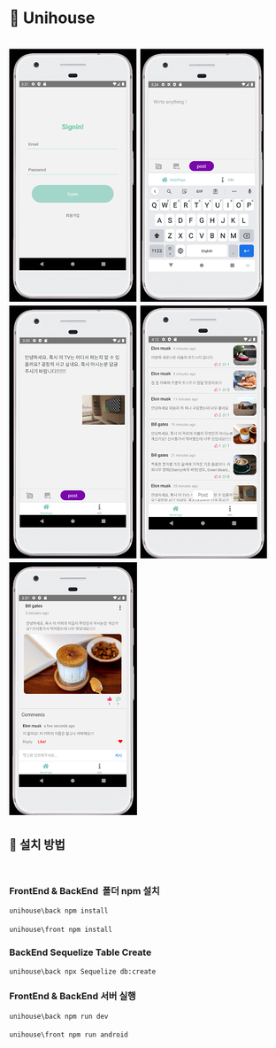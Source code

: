 # 🌯 Unihouse

# ![Unihouse](./front/uploads/signin%20-%20copy230.png) ![Unihouse](./front/uploads/post2%20copy457%20-.png) ![Unihouse](./front/uploads/post%20-copy457.png) ![Unihouse](./front/uploads/postlist%20-copy457.png) ![Unihouse](./front/uploads/explain%20-copy457.png)

## 📜 설치 방법

</br>

### FrontEnd & BackEnd &nbsp;폴더 npm 설치

```sh
unihouse\back npm install

unihouse\front npm install
```

### BackEnd Sequelize Table Create

```sh
unihouse\back npx Sequelize db:create
```

### FrontEnd & BackEnd 서버 실행

```sh
unihouse\back npm run dev

unihouse\front npm run android
```

</br>
